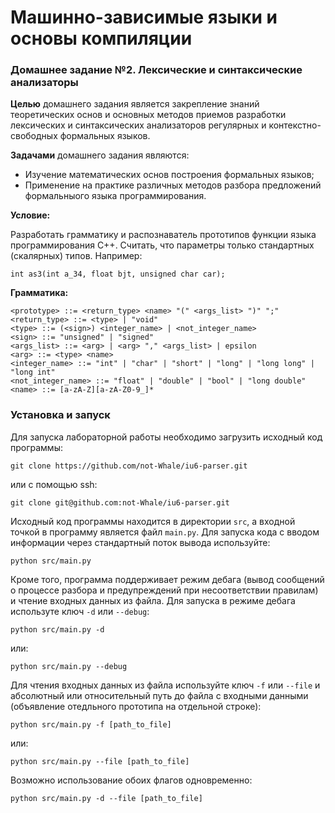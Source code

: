 # Машинно-зависимые языки и основы компиляции
### Домашнее задание №2. Лексические и синтаксические анализаторы

**Целью** домашнего задания является закрепление знаний теоретических основ и основных методов приемов разработки лексических и синтаксических анализаторов регулярных и контекстно-свободных формальных языков.

**Задачами** домашнего задания являются:

* Изучение математических основ построения формальных языков;
* Применение на практике различных методов разбора предложений формальныого языка программирования.

**Условие:**

Разработать грамматику и распознаватель прототипов функции языка программирования C++. Считать, что параметры только стандартных (скалярных) типов. Например:

```
int as3(int a_34, float bjt, unsigned char car);
```

**Грамматика:**

```
<prototype> ::= <return_type> <name> "(" <args_list> ")" ";"
<return_type> ::= <type> | "void"
<type> ::= (<sign>) <integer_name> | <not_integer_name>
<sign> ::= "unsigned" | "signed"
<args_list> ::= <arg> | <arg> "," <args_list> | epsilon
<arg> ::= <type> <name>
<integer_name> ::= "int" | "char" | "short" | "long" | "long long" | "long int"
<not_integer_name> ::= "float" | "double" | "bool" | "long double"
<name> ::= [a-zA-Z][a-zA-Z0-9_]*
```

### Установка и запуск

Для запуска лабораторной работы необходимо загрузить исходный код программы:

```
git clone https://github.com/not-Whale/iu6-parser.git
```

или с помощью ssh:

```
git clone git@github.com:not-Whale/iu6-parser.git
```

Исходный код программы находится в директории `src`, а входной точкой в программу является файл `main.py`. Для запуска кода с вводом информации через стандартный поток вывода используйте:

```
python src/main.py
```

Кроме того, программа поддерживает режим дебага (вывод сообщений о процессе разбора и предупреждений при несоответствии правилам) и чтение входных данных из файла. Для запуска в режиме дебага используте ключ `-d` или `--debug`:

```
python src/main.py -d
```

или:

```
python src/main.py --debug
```

Для чтения входных данных из файла используйте ключ `-f` или `--file` и абсолютный или относительный путь до файла с входными данными (объявление отедльного прототипа на отдельной строке):

```
python src/main.py -f [path_to_file]
```

или:

```
python src/main.py --file [path_to_file]
```

Возможно использование обоих флагов одновременно:

```
python src/main.py -d --file [path_to_file]
```
